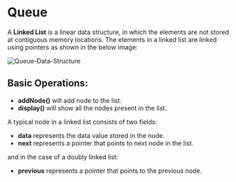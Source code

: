 # Queue

A <b>Linked List</b> is a linear data structure, in which the elements are not stored at contiguous memory locations. The elements in a linked list are linked using pointers as shown in the below image:

![Queue-Data-Structure](https://user-images.githubusercontent.com/57627290/234299529-d0c5505c-7651-45d1-8e5a-1bd3390bdeba.png)

## Basic Operations:

- **addNode()** will add node to the list. 
- **display()** will show all the nodes present in the list.

A typical node in a linked list consists of two fields:

- **data** represents the data value stored in the node.
- **next** represents a pointer that points to next node in the list.

and in the case of a doubly linked list:
- **previous** represents a pointer that points to the previous node.
